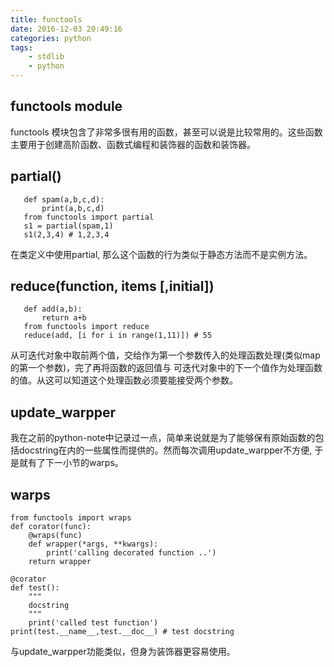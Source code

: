 ```yaml
---
title: functools
date: 2016-12-03 20:49:16
categories: python
tags: 
    - stdlib 
    - python
---
```

## functools module
functools 模块包含了非常多很有用的函数，甚至可以说是比较常用的。这些函数主要用于创建高阶函数、函数式编程和装饰器的函数和装饰器。

## partial()
```
   def spam(a,b,c,d):
       print(a,b,c,d)
   from functools import partial
   s1 = partial(spam,1)
   s1(2,3,4) # 1,2,3,4
```
在类定义中使用partial, 那么这个函数的行为类似于静态方法而不是实例方法。

## reduce(function, items [,initial])
```
   def add(a,b):
       return a+b
   from functools import reduce
   reduce(add, [i for i in range(1,11)]) # 55
```
从可迭代对象中取前两个值，交给作为第一个参数传入的处理函数处理(类似map的第一个参数)，完了再将函数的返回值与
可迭代对象中的下一个值作为处理函数的值。从这可以知道这个处理函数必须要能接受两个参数。
## update_warpper
我在之前的python-note中记录过一点，简单来说就是为了能够保有原始函数的包括docstring在内的一些属性而提供的。然而每次调用update_warpper不方便, 于是就有了下一小节的warps。
##  warps
```
from functools import wraps
def corator(func):
    @wraps(func)
    def wrapper(*args, **kwargs):
        print('calling decorated function ..')
    return wrapper

@corator
def test():
    """
    docstring
    """
    print('called test function')
print(test.__name__,test.__doc__) # test docstring
```
与update_warpper功能类似，但身为装饰器更容易使用。




